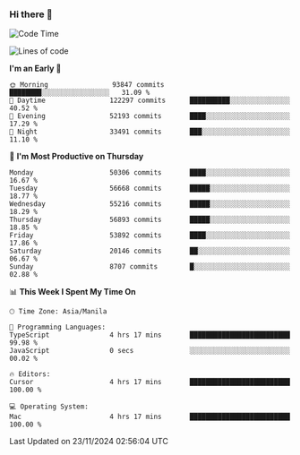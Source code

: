 ### Hi there 👋

<!--START_SECTION:waka-->
![Code Time](http://img.shields.io/badge/Code%20Time-5%2C707%20hrs%205%20mins-blue)

![Lines of code](https://img.shields.io/badge/From%20Hello%20World%20I%27ve%20Written-125.9%20million%20lines%20of%20code-blue)

**I'm an Early 🐤** 

```text
🌞 Morning                93847 commits       ████████░░░░░░░░░░░░░░░░░   31.09 % 
🌆 Daytime                122297 commits      ██████████░░░░░░░░░░░░░░░   40.52 % 
🌃 Evening                52193 commits       ████░░░░░░░░░░░░░░░░░░░░░   17.29 % 
🌙 Night                  33491 commits       ███░░░░░░░░░░░░░░░░░░░░░░   11.10 % 
```
📅 **I'm Most Productive on Thursday** 

```text
Monday                   50306 commits       ████░░░░░░░░░░░░░░░░░░░░░   16.67 % 
Tuesday                  56668 commits       █████░░░░░░░░░░░░░░░░░░░░   18.77 % 
Wednesday                55216 commits       █████░░░░░░░░░░░░░░░░░░░░   18.29 % 
Thursday                 56893 commits       █████░░░░░░░░░░░░░░░░░░░░   18.85 % 
Friday                   53892 commits       ████░░░░░░░░░░░░░░░░░░░░░   17.86 % 
Saturday                 20146 commits       ██░░░░░░░░░░░░░░░░░░░░░░░   06.67 % 
Sunday                   8707 commits        █░░░░░░░░░░░░░░░░░░░░░░░░   02.88 % 
```


📊 **This Week I Spent My Time On** 

```text
🕑︎ Time Zone: Asia/Manila

💬 Programming Languages: 
TypeScript               4 hrs 17 mins       █████████████████████████   99.98 % 
JavaScript               0 secs              ░░░░░░░░░░░░░░░░░░░░░░░░░   00.02 % 

🔥 Editors: 
Cursor                   4 hrs 17 mins       █████████████████████████   100.00 % 

💻 Operating System: 
Mac                      4 hrs 17 mins       █████████████████████████   100.00 % 
```


 Last Updated on 23/11/2024 02:56:04 UTC
<!--END_SECTION:waka-->


<!--
**rad182/rad182** is a ✨ _special_ ✨ repository because its `README.md` (this file) appears on your GitHub profile.

Here are some ideas to get you started:

- 🔭 I’m currently working on ...
- 🌱 I’m currently learning ...
- 👯 I’m looking to collaborate on ...
- 🤔 I’m looking for help with ...
- 💬 Ask me about ...
- 📫 How to reach me: ...
- 😄 Pronouns: ...
- ⚡ Fun fact: ...
-->
